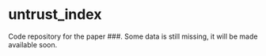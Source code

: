 # untrust_index

Code repository for the paper ###. Some data is still missing, it will be made available soon.
